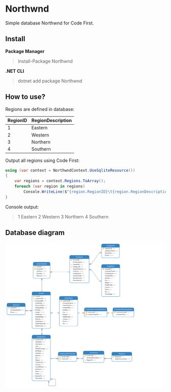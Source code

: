# Northwnd

Simple database Northwnd for Code First.



## Install

**Package Manager**

> Install-Package Northwnd

**.NET CLI**

> dotnet add package Northwnd



## How to use?

Regions are defined in database:

| RegionID | RegionDescription |
| -------- | ----------------- |
| 1        | Eastern           |
| 2        | Western           |
| 3        | Northern          |
| 4        | Southern          |

Output all regions using Code First:

```c#
using (var context = NorthwndContext.UseSqliteResource())
{
    var regions = context.Regions.ToArray();    
    foreach (var region in regions)
        Console.WriteLine($"{region.RegionID}\t{region.RegionDescription}");
}
```

Console output:

> 1       Eastern
> 2       Western
> 3       Northern
> 4       Southern



## Database diagram

![](https://raw.githubusercontent.com/zmjack/Northwnd/master/Northwnd/%40Resources/Northwnd/Northwnd.png)